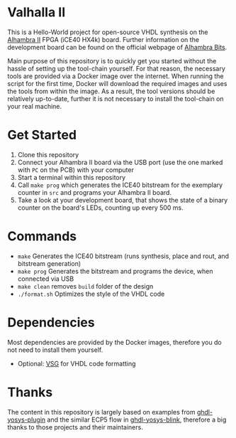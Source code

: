 
# Valhalla II

This is a Hello-World project for open-source VHDL synthesis on the [Alhambra II](https://github.com/FPGAwars/Alhambra-II-FPGA) FPGA (iCE40 HX4k) board. Further information on the development board can be found on the official webpage of [Alhambra Bits](https://alhambrabits.com/alhambra/).

Main purpose of this repository is to quickly get you started without the hassle of setting up the tool-chain yourself. For that reason, the necessary tools are provided via a Docker image over the internet. When running the script for the first time, Docker will download the required images and uses the tools from within the image. As a result, the tool versions should be relatively up-to-date, further it is not necessary to install the tool-chain on your real machine.

# Get Started

1. Clone this repository
2. Connect your Alhambra II board via the USB port (use the one marked with `PC` on the PCB) with your computer
3. Start a terminal within this repository
4. Call `make prog` which generates the ICE40 bitstream for the exemplary counter in `src` and programs your Alhambra II board.
5. Take a look at your development board, that shows the state of a binary counter on the board's LEDs, counting up every 500 ms.

# Commands

- `make` Generates the ICE40 bitstream (runs synthesis, place and rout, and bitstream generation)
- `make prog` Generates the bitstream and programs the device, when connected via USB
- `make clean` removes `build` folder of the design
- `./format.sh` Optimizes the style of the VHDL code

# Dependencies

Most dependencies are provided by the Docker images, therefore you do not need to install them yourself.

- Optional: [VSG](https://github.com/jeremiah-c-leary/vhdl-style-guide) for VHDL code formatting

# Thanks

The content in this repository is largely based on examples from [ghdl-yosys-plugin](https://github.com/ghdl/ghdl-yosys-plugin) and the similar ECP5 flow in [ghdl-yosys-blink](https://github.com/antonblanchard/ghdl-yosys-blink), therefore a big thanks to those projects and their maintainers.
